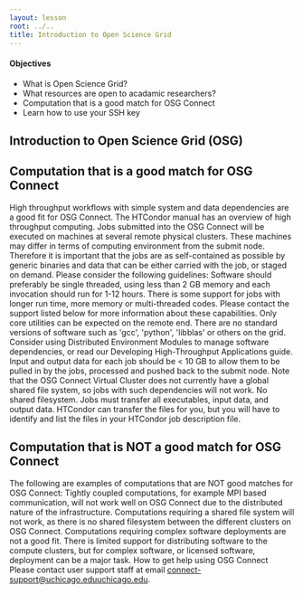 ```yaml
---
layout: lesson
root: ../..
title: Introduction to Open Science Grid 
---
```

<div class="objectives" markdown="1">

#### Objectives
*   What is Open Science Grid?
*   What resources are open to acadamic researchers?
*   Computation that is a good match for OSG Connect
*   Learn how to use your SSH key


<h2> Introduction to Open Science Grid (OSG)  </h2> 
<h2> Computation that is a good match for OSG Connect </h2> 

High throughput workflows with simple system and data dependencies are a good fit for OSG Connect. The HTCondor manual has an overview of high throughput computing.
Jobs submitted into the OSG Connect will be executed on machines at several remote physical clusters. These machines may differ in terms of computing environment from the submit node. Therefore it is important that the jobs are as self-contained as possible by generic binaries and data that can be either carried with the job, or staged on demand. Please consider the following guidelines:
Software should preferably be single threaded, using less than 2 GB memory and each invocation should run for 1-12 hours. There is some support for jobs with longer run time, more memory or multi-threaded codes. Please contact the support listed below for more information about these capabilities.
Only core utilities can be expected on the remote end. There are no standard versions of software such as 'gcc', 'python', 'libblas' or others on the grid. Consider using Distributed Environment Modules to manage software dependencies, or read our Developing High-Throughput Applications guide.
Input and output data for each job should be < 10 GB to allow them to be pulled in by the jobs, processed and pushed back to the submit node. Note that the OSG Connect Virtual Cluster does not currently have a global shared file system, so jobs with such dependencies will not work.
No shared filesystem. Jobs must transfer all executables, input data, and output data. HTCondor can transfer the files for you, but you will have to identify and list the files in your HTCondor job description file.


<h2> Computation that is NOT a good match for OSG Connect </h2> 

The following are examples of computations that are NOT good matches for OSG Connect:
Tightly coupled computations, for example MPI based communication, will not work well on OSG Connect due to the distributed nature of the infrastructure.
Computations requiring a shared file system will not work, as there is no shared filesystem between the different clusters on OSG Connect.
Computations requiring complex software deployments are not a good fit. There is limited support for distributing software to the compute clusters, but for complex software, or licensed software, deployment can be a major task.
How to get help using OSG Connect
Please contact user support staff at email connect-support@uchicago.eduuchicago.edu. 

